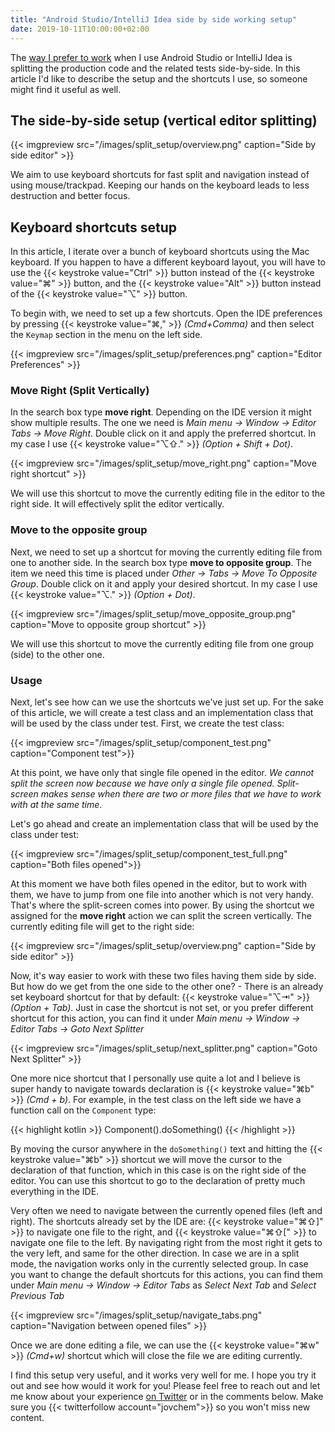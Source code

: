 ```yaml
---
title: "Android Studio/IntelliJ Idea side by side working setup"
date: 2019-10-11T10:00:00+02:00
---
```


The [way I prefer to work](https://www.youtube.com/user/mitrejcevski/videos) when I use Android Studio or IntelliJ Idea is splitting the production code and the related tests side-by-side. In this article I'd like to describe the setup and the shortcuts I use, so someone might find it useful as well.

## The side-by-side setup (vertical editor splitting)

{{< imgpreview src="/images/split_setup/overview.png" caption="Side by side editor" >}}

We aim to use keyboard shortcuts for fast split and navigation instead of using mouse/trackpad. Keeping our hands on the keyboard leads to less destruction and better focus.

## Keyboard shortcuts setup
In this article, I iterate over a bunch of keyboard shortcuts using the Mac keyboard. If you happen to have a different keyboard layout, you will have to use the {{< keystroke value="Ctrl" >}} button instead of the {{< keystroke value="⌘" >}} button, and the {{< keystroke value="Alt" >}} button instead of the {{< keystroke value="⌥" >}} button.

To begin with, we need to set up a few shortcuts. Open the IDE preferences by pressing {{< keystroke value="⌘," >}}  *(Cmd+Comma)* and then select the `Keymap` section in the menu on the left side.

{{< imgpreview src="/images/split_setup/preferences.png" caption="Editor Preferences" >}}

### Move Right (Split Vertically)

In the search box type **move right**. Depending on the IDE version it might show multiple results. The one we need is *Main menu -> Window -> Editor Tabs -> Move Right*. Double click on it and apply the preferred shortcut. In my case I use {{< keystroke value="⌥⇧." >}} *(Option + Shift + Dot)*.

{{< imgpreview src="/images/split_setup/move_right.png" caption="Move right shortcut" >}}

We will use this shortcut to move the currently editing file in the editor to the right side. It will effectively split the editor vertically.

### Move to the opposite group

Next, we need to set up a shortcut for moving the currently editing file from one to another side. In the search box type **move to opposite group**. The item we need this time is placed under *Other -> Tabs -> Move To Opposite Group*. Double click on it and apply your desired shortcut. In my case I use {{< keystroke value="⌥." >}} *(Option + Dot)*.

{{< imgpreview src="/images/split_setup/move_opposite_group.png" caption="Move to opposite group shortcut" >}}

We will use this shortcut to move the currently editing file from one group (side) to the other one.

### Usage
Next, let's see how can we use the shortcuts we've just set up. For the sake of this article, we will create a test class and an implementation class that will be used by the class under test. First, we create the test class:

{{< imgpreview src="/images/split_setup/component_test.png" caption="Component test">}}

At this point, we have only that single file opened in the editor. *We cannot split the screen now because we have only a single file opened. Split-screen makes sense when there are two or more files that we have to work with at the same time*.

Let's go ahead and create an implementation class that will be used by the class under test:

{{< imgpreview src="/images/split_setup/component_test_full.png" caption="Both files opened">}}

At this moment we have both files opened in the editor, but to work with them, we have to jump from one file into another which is not very handy. That's where the split-screen comes into power. By using the shortcut we assigned for the **move right** action we can split the screen vertically. The currently editing file will get to the right side:

{{< imgpreview src="/images/split_setup/overview.png" caption="Side by side editor" >}}

Now, it's way easier to work with these two files having them side by side. But how do we get from the one side to the other one? - There is an already set keyboard shortcut for that by default: {{< keystroke value="⌥⇥" >}} *(Option + Tab)*. Just in case the shortcut is not set, or you prefer different shortcut for this action, you can find it under *Main menu -> Window -> Editor Tabs -> Goto Next Splitter*

{{< imgpreview src="/images/split_setup/next_splitter.png" caption="Goto Next Splitter" >}}

One more nice shortcut that I personally use quite a lot and I believe is super handy to navigate towards declaration is {{< keystroke value="⌘b" >}} *(Cmd + b)*. For example, in the test class on the left side we have a function call on the `Component` type:

{{< highlight kotlin >}}
Component().doSomething()
{{< /highlight >}}

By moving the cursor anywhere in the `doSomething()` text and hitting the {{< keystroke value="⌘b" >}} shortcut we will move the cursor to the declaration of that function, which in this case is on the right side of the editor. You can use this shortcut to go to the declaration of pretty much everything in the IDE.

Very often we need to navigate between the currently opened files (left and right). The shortcuts already set by the IDE are: {{< keystroke value="⌘⇧]" >}} to navigate one file to the right, and {{< keystroke value="⌘⇧[" >}} to navigate one file to the left. By navigating right from the most right it gets to the very left, and same for the other direction. In case we are in a split mode, the navigation works only in the currently selected group. In case you want to change the default shortcuts for this actions, you can find them under *Main menu -> Window -> Editor Tabs* as *Select Next Tab* and *Select Previous Tab*

{{< imgpreview src="/images/split_setup/navigate_tabs.png" caption="Navigation between opened files" >}}

Once we are done editing a file, we can use the {{< keystroke value="⌘w" >}} *(Cmd+w)* shortcut which will close the file we are editing currently.

I find this setup very useful, and it works very well for me. I hope you try it out and see how would it work for you! Please feel free to reach out and let me know about your experience [on Twitter](https://twitter.com/jovchem) or in the comments below. Make sure you {{< twitterfollow account="jovchem">}} so you won't miss new content.

